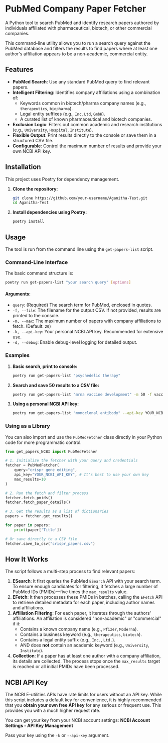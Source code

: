 # PubMed Company Paper Fetcher

A Python tool to search PubMed and identify research papers authored by individuals affiliated with pharmaceutical, biotech, or other commercial companies.

This command-line utility allows you to run a search query against the PubMed database and filters the results to find papers where at least one author's affiliation appears to be a non-academic, commercial entity.

## Features

- **PubMed Search**: Use any standard PubMed query to find relevant papers.
- **Intelligent Filtering**: Identifies company affiliations using a combination of:
  - Keywords common in biotech/pharma company names (e.g., `therapeutics`, `biopharma`).
  - Legal entity suffixes (e.g., `Inc`, `Ltd`, `GmbH`).
  - A curated list of known pharmaceutical and biotech companies.
- **Exclusion Logic**: Filters out common academic and research institutions (e.g., `University`, `Hospital`, `Institute`).
- **Flexible Output**: Print results directly to the console or save them in a structured CSV file.
- **Configurable**: Control the maximum number of results and provide your own NCBI API key.

## Installation

This project uses Poetry for dependency management.

1.  **Clone the repository:**
    ```bash
    git clone https://github.com/your-username/Aganitha-Test.git
    cd Aganitha-Test
    ```

2.  **Install dependencies using Poetry:**
    ```bash
    poetry install
    ```

## Usage

The tool is run from the command line using the `get-papers-list` script.

### Command-Line Interface

The basic command structure is:

```bash
poetry run get-papers-list "your search query" [options]
```

#### **Arguments:**

- `query`: (Required) The search term for PubMed, enclosed in quotes.
- `-f, --file`: The filename for the output CSV. If not provided, results are printed to the console.
- `-m, --max`: The maximum number of papers with company affiliations to fetch. (Default: `20`)
- `-k, --api-key`: Your personal NCBI API key. Recommended for extensive use.
- `-d, --debug`: Enable debug-level logging for detailed output.

### Examples

1.  **Basic search, print to console:**
    ```bash
    poetry run get-papers-list "psychedelic therapy"
    ```

2.  **Search and save 50 results to a CSV file:**
    ```bash
    poetry run get-papers-list "mrna vaccine development" -m 50 -f vaccine_papers.csv
    ```

3.  **Using a personal NCBI API key:**
    ```bash
    poetry run get-papers-list "monoclonal antibody" --api-key YOUR_NCBI_API_KEY
    ```

### Using as a Library

You can also import and use the `PubMedFetcher` class directly in your Python code for more programmatic control.

```python
from get_papers_NCBI import PubMedFetcher

# 1. Initialize the fetcher with your query and credentials
fetcher = PubMedFetcher(
    query="crispr gene editing",
    api_key="YOUR_NCBI_API_KEY", # It's best to use your own key
    max_results=10
)

# 2. Run the fetch and filter process
fetcher.fetch_pmids()
fetcher.fetch_paper_details()

# 3. Get the results as a list of dictionaries
papers = fetcher.get_results()

for paper in papers:
    print(paper['Title'])

# Or save directly to a CSV file
fetcher.save_to_csv("crispr_papers.csv")
```

## How It Works

The script follows a multi-step process to find relevant papers:

1.  **ESearch**: It first queries the PubMed `ESearch` API with your search term. To ensure enough candidates for filtering, it fetches a large number of PubMed IDs (PMIDs)—five times the `max_results` value.
2.  **EFetch**: It then processes these PMIDs in batches, calling the `EFetch` API to retrieve detailed metadata for each paper, including author names and affiliations.
3.  **Affiliation Filtering**: For each paper, it iterates through the authors' affiliations. An affiliation is considered "non-academic" or "commercial" if it:
    - Contains a known company name (e.g., `Pfizer`, `Moderna`).
    - Contains a business keyword (e.g., `therapeutics`, `biotech`).
    - Contains a legal entity suffix (e.g., `Inc.`, `Ltd.`).
    - AND does **not** contain an academic keyword (e.g., `University`, `Institute`).
4.  **Collection**: If a paper has at least one author with a company affiliation, its details are collected. The process stops once the `max_results` target is reached or all initial PMIDs have been processed.

## NCBI API Key

The NCBI E-utilities APIs have rate limits for users without an API key. While this script includes a default key for convenience, it is highly recommended that you **obtain your own free API key** for any serious or frequent use. This provides you with a much higher request rate.

You can get your key from your NCBI account settings:
**NCBI Account Settings - API Key Management**

Pass your key using the `-k` or `--api-key` argument.

